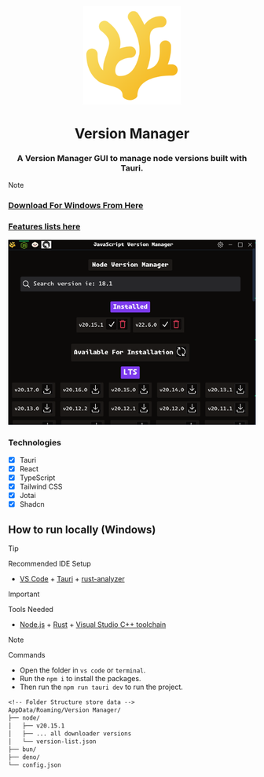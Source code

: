 <div  align="center">
    <img src="./docs/logo.png" alt="Version Manager Logo" title="Version Manager" width="200"/>
    <h1>Version Manager</h1>
    <h3>A Version Manager GUI to manage node versions built with Tauri.</h3>
</div>

> [!NOTE]
>
> ### [Download For Windows From Here](https://github.com/Ulrich-Tonmoy/vm/releases)
>
> ### [Features lists here](./docs/v-features.md)

<div  align="center">
    <img src="./docs/vm.png" alt="Version Manager"/>
</div>

### Technologies

- [x] Tauri
- [x] React
- [x] TypeScript
- [x] Tailwind CSS
- [x] Jotai
- [x] Shadcn

## How to run locally (Windows)

> [!TIP]
> Recommended IDE Setup
>
> - [VS Code](https://code.visualstudio.com/) + [Tauri](https://marketplace.visualstudio.com/items?itemName=tauri-apps.tauri-vscode) + [rust-analyzer](https://marketplace.visualstudio.com/items?itemName=rust-lang.rust-analyzer)

> [!IMPORTANT]  
> Tools Needed
>
> - [Node.js](https://nodejs.org/en/download/) + [Rust](https://www.rust-lang.org/tools/install) + [Visual Studio C++ toolchain](https://visualstudio.microsoft.com/vs/features/cplusplus/)

> [!NOTE]  
> Commands
>
> - Open the folder in `vs code` or `terminal`.
> - Run the `npm i` to install the packages.
> - Then run the `npm run tauri dev` to run the project.

```
<!-- Folder Structure store data -->
AppData/Roaming/Version Manager/
├── node/
│   ├── v20.15.1
│   ├── ... all downloader versions
│   └── version-list.json
├── bun/
├── deno/
└── config.json
```
